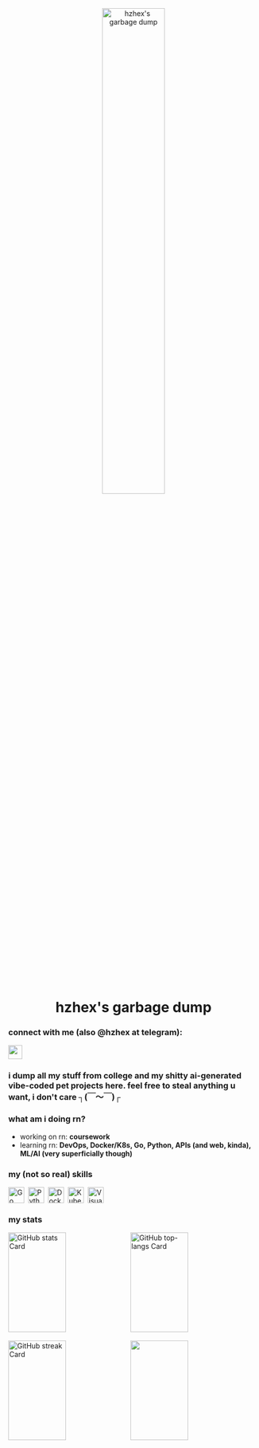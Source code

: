 <div align="center">
  <img src="https://github.com/user-attachments/assets/0a3d61c8-7900-4c2a-ada3-5bb71ef5f6b8"
       alt="hzhex's garbage dump"
       style="width: 50%; height: auto;">
</div>

<div id="toc">
  <ul align="center" style="list-style: none">
    <summary>
      <h1>
        hzhex's garbage dump
      </h1>
    </summary>
  </ul>
</div>

**<h3 align="left">connect with me (also @hzhex at telegram):</h3>** 
<p align="left"><a href="https://github.com/hzhexee" target="_blank"><img src="https://img.shields.io/badge/GitHub-100000?style=for-the-badge&logo=github&logoColor=white" height="28" style="margin-right: 4px"></a></p>

 **<h3 align="left">i dump all my stuff from college and my shitty ai-generated vibe-coded pet projects here. feel free to steal anything u want, i don't care  ┐(￣～￣)┌</h3>**

**<h3 align="left">what am i doing rn?</h3>**

- working on rn: **coursework**
- learning rn: **DevOps, Docker/K8s, Go, Python, APIs (and web, kinda), ML/AI (very superficially though)**

 **<h3 align="left">my (not so real) skills</h3>**

<div style="display: flex; flex-wrap: wrap; gap: 4px; justify-content: left;"><img src="https://img.shields.io/badge/Go-00ADD8?logo=go&logoColor=white" height="32" alt="Go" style="margin-right: 4px"> <img src="https://img.shields.io/badge/Python-306998?logo=python&logoColor=white" height="32" alt="Python" style="margin-right: 4px"> <img src="https://img.shields.io/badge/Docker-2496ED?logo=docker&logoColor=white" height="32" alt="Docker" style="margin-right: 4px"> <img src="https://img.shields.io/badge/Kubernetes-326CE5?logo=kubernetes&logoColor=white" height="32" alt="Kubernetes" style="margin-right: 4px"> <img src="https://img.shields.io/badge/Visual_Studio_Code-007ACC?logo=visual-studio-code&logoColor=white" height="32" alt="Visual Studio Code" style="margin-right: 4px"></div>

 **<h3 align="left">my stats</h3>**

<p align="left">
  <img width="48%" height="200px" src="https://github-readme-stats.vercel.app/api?username=hzhexee&theme=graywhite&cache_seconds=1800&border_radius=4&hide_title=true&hide_rank=false&rank_icon=github&show_icons=true&include_all_commits=true&line_height=25&text_bold=false&show=" alt="GitHub stats Card" />
  <img width="48%" height="200px" src="https://github-readme-stats.vercel.app/api/top-langs?username=hzhexee&theme=graywhite&cache_seconds=1800&border_radius=4&hide_title=false&layout=compact&langs_count=5&card_width=400&hide_progress=false" alt="GitHub top-langs Card" />
</p>

<p align="left">
  <img width="48%" height="200px" src="https://streak-stats.demolab.com/?user=hzhexee&theme=graywhite&hide_border=false&border_radius=4.5&date_format=M+j%5B%2C+Y%5D&mode=daily&disable_animations=false&hide_total_contributions=false&hide_current_streak=false&hide_longest_streak=false&exclude_days=&locale=en&card_height=200" alt="GitHub streak Card" />
  <img width="48%" height="200px" src="https://github-readme-stats.vercel.app/api/wakatime?username=hzhexee&v=2&theme=graywhite&cache_seconds=1800&border_radius=4&">
</p>

